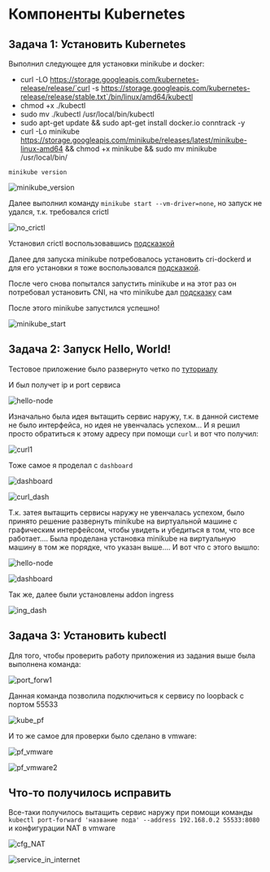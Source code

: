 # Компоненты Kubernetes

## Задача 1: Установить Kubernetes

Выполнил следующее для установки minikube и docker:

- curl -LO https://storage.googleapis.com/kubernetes-release/release/`curl -s https://storage.googleapis.com/kubernetes-release/release/stable.txt`/bin/linux/amd64/kubectl
- chmod +x ./kubectl
- sudo mv ./kubectl /usr/local/bin/kubectl
- sudo apt-get update && sudo apt-get install docker.io conntrack -y
- curl -Lo minikube https://storage.googleapis.com/minikube/releases/latest/minikube-linux-amd64 && chmod +x minikube && sudo mv minikube /usr/local/bin/
    

`minikube version` 
    
![minikube_version](./img/minikube_version.jpg)

Далее выполнил команду `minikube start --vm-driver=none`, но запуск не удался, т.к. требовался crictl
    
![no_crictl](./img/no_crictl.jpg)
    
Установил crictl воспользовавшись [подсказкой](https://github.com/kubernetes-sigs/cri-tools)

Далее для запуска minikube потребовалось установить cri-dockerd и для его установки я тоже воспользовался [подсказкой](https://github.com/Mirantis/cri-dockerd).

 После чего снова попытался запустить minikube и на этот раз он потребовал установить CNI, на что minikube дал [подсказку](https://minikube.sigs.k8s.io/docs/faq/#how-do-i-install-containernetworking-plugins-for-none-driver) сам

После этого minikube запустился успешно!

![minikube_start](./img/minikube_start.jpg)


## Задача 2: Запуск Hello, World!

Тестовое приложение было развернуто четко по [туториалу](https://kubernetes.io/ru/docs/tutorials/hello-minikube/#%D1%81%D0%BE%D0%B7%D0%B4%D0%B0%D0%BD%D0%B8%D0%B5-%D0%BA%D0%BB%D0%B0%D1%81%D1%82%D0%B5%D1%80%D0%B0-minikube)

И был получет ip и port сервиса

![hello-node](./img/service-hello-node.jpg)

Изначально была идея вытащить сервис наружу, т.к. в данной системе не было интерфейса, но идея не увенчалась успехом... И я решил просто обратиться к этому адресу при помощи `curl` и вот что получил:

![curl1](./img/curl1.jpg)

Тоже самое я проделал с `dashboard`

![dashboard](./img/url_dashboard.jpg)

![curl_dash](./img/curl_dash.jpg)

Т.к. затея вытащить сервисы наружу не увенчалась успехом, было принято решение развернуть minikube на виртуальной машине с графическим интерфейсом, чтобы увидеть и убедиться в том, что все работает.... Была проделана установка minikube на виртуальную машину в том же порядке, что указан выше....
И вот что с этого вышло:

![hello-node](./img/service_hello.jpg)

![dashboard](./img/dashboard_kubernetes.jpg)

Так же, далее были установлены addon ingress

![ing_dash](./img/ingress_dashboard_enable.jpg)

## Задача 3: Установить kubectl

Для того, чтобы проверить работу приложения из задания выше была выполнена команда:

![port_forw1](./img/kube_portForward1.jpg)

Данная команда позволила подключиться к сервису по loopback с портом 55533

![kube_pf](./img/kube_portForward.jpg)

И то же самое для проверки было сделано в vmware:

![pf_vmware](./img/port_forward_VMWARE.jpg)

![pf_vmware2](./img/port_forward_VMWARE2.jpg)

## Что-то получилось исправить

Все-таки получилось вытащить сервис наружу при помощи команды `kubectl port-forward 'название пода' --address 192.168.0.2 55533:8080` и конфигурации NAT в vmware

![cfg_NAT](./img/cfg_NAT.jpg)

![service_in_internet](./img/service_in_internet.jpg)



    